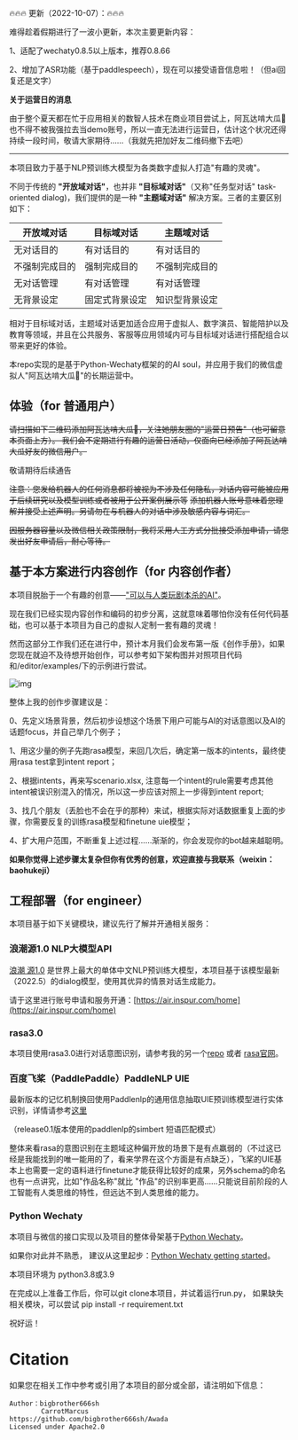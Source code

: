 🔥🔥🔥 更新（2022-10-07）：🔥🔥🔥 

难得趁着假期进行了一波小更新，本次主要更新内容：

1、适配了wechaty0.8.5以上版本，推荐0.8.66

2、增加了ASR功能（基于paddlespeech），现在可以接受语音信息啦！（但ai回复还是文字）

**关于运营日的消息**

由于整个夏天都在忙于应用相关的数智人技术在商业项目尝试上，阿瓦达啃大瓜🍉也不得不被我强拉去当demo账号，所以一直无法进行运营日，估计这个状况还得持续一段时间，敬请大家期待……（我就先把加好友二维码撤下去吧）

-----------------

本项目致力于基于NLP预训练大模型为各类数字虚拟人打造"有趣的灵魂"。

不同于传统的 **"开放域对话"**，也并非 **"目标域对话"**（又称"任务型对话" task-oriented dialog)，我们提供的是一种 **"主题域对话"** 解决方案。三者的主要区别如下：

|开放域对话| 目标域对话   | 主题域对话   |
|--------|---------|---------|
|无对话目的| 有对话目的   | 有对话目的   |
|不强制完成目的| 强制完成目的  | 不强制完成目的 |
|无对话管理| 有对话管理   | 有对话管理   |
|无背景设定| 固定式背景设定 | 知识型背景设定 |

相对于目标域对话，主题域对话更加适合应用于虚拟人、数字演员、智能陪护以及教育等领域，并且在公共服务、客服等应用领域内可与目标域对话进行搭配组合以带来更好的体验。

本repo实现的是基于Python-Wechaty框架的的AI soul，并应用于我们的微信虚拟人"阿瓦达啃大瓜🍉"的长期运营中。

## 体验（for 普通用户）

~~请扫描如下二维码添加阿瓦达啃大瓜🍉，关注她朋友圈的"运营日预告"（也可留意本页面上方）。 我们会不定期进行有趣的运营日活动，仅面向已经添加了阿瓦达啃大瓜好友的微信用户。~~

敬请期待后续通告

~~注意：您发给机器人的任何消息都将被视为不涉及任何隐私，对话内容可能被应用于后续研究以及模型训练或者被用于公开案例展示等~~
~~添加机器人账号意味着您理解并接受上述声明。另请勿在与机器人的对话中涉及敏感内容与词汇。~~

~~因服务器容量以及微信相关政策限制，我将采用人工方式分批接受添加申请，请您发出好友申请后，耐心等待。~~

## 基于本方案进行内容创作（for 内容创作者）

本项目脱胎于一个有趣的创意——["可以与人类玩剧本杀的AI"](https://github.com/bigbrother666sh/shezhangbujianle)。

现在我们已经实现内容创作和编码的初步分离，这就意味着哪怕你没有任何代码基础，也可以基于本项目为自己的虚拟人定制一套有趣的灵魂！

然而这部分工作我们还在进行中，预计本月我们会发布第一版《创作手册》，如果您现在就迫不及待想开始创作，可以参考如下架构图并对照项目代码和/editor/examples/下的示例进行尝试。

![img](asset/aisoul.png)

整体上我的创作步骤建议是：

0、先定义场景背景，然后初步设想这个场景下用户可能与AI的对话意图以及AI的话题focus，并自己举几个例子；

1、用这少量的例子先跑rasa模型，来回几次后，确定第一版本的intents，最终使用rasa test拿到intent report；

2、根据intents，再来写scenario.xlsx, 注意每一个intent的rule需要考虑其他intent被误识别混入的情况，所以这一步应该对照上一步得到intent report;

3、找几个朋友（丢脸也不会在乎的那种）来试，根据实际对话数据重复上面的步骤，你需要反复的训练rasa模型和finetune uie模型；

4、扩大用户范围，不断重复上述过程……渐渐的，你会发现你的bot越来越聪明。


**如果你觉得上述步骤太复杂但你有优秀的创意，欢迎直接与我联系（weixin：baohukeji）**

## 工程部署（for engineer）

本项目基于如下关键模块，建议先行了解并开通相关服务：

### 浪潮源1.0 NLP大模型API

[浪潮 源1.0](https://air.inspur.com/home) 是世界上最大的单体中文NLP预训练大模型，本项目基于该模型最新（2022.5）的dialog模型，使用其优异的情景对话生成能力。

请于这里进行账号申请和服务开通：[https://air.inspur.com/home](https://air.inspur.com/home) 

### rasa3.0

本项目使用rasa3.0进行对话意图识别，请参考我的另一个[repo](https://github.com/bigbrother666sh/rasa-paddlenlp-ernie) 或者 [rasa官网](https://rasa.com/docs/)。

### 百度飞桨（PaddlePaddle）PaddleNLP UIE

最新版本的记忆机制换回使用Paddlenlp的通用信息抽取UIE预训练模型进行实体识别，详情请参考[这里](https://github.com/PaddlePaddle/PaddleNLP/tree/develop/model_zoo/uie)

（release0.1版本使用的paddlenlp的simbert 短语匹配模式）

整体来看rasa的意图识别在主题域这种偏开放的场景下是有点羸弱的（不过这已经是我能找到的唯一能用的了，看来学界在这个方面是有点缺乏），飞桨的UIE基本上也需要一定的语料进行finetune才能获得比较好的成果，另外schema的命名也有一点讲究，比如"作品名称"就比
"作品"的识别率更高……只能说目前阶段的人工智能有人类思维的特性，但远达不到人类思维的能力。

### Python Wechaty

本项目与微信的接口实现以及项目的整体骨架基于[Python Wechaty](https://github.com/wechaty/python-wechaty)。

如果你对此并不熟悉， 建议从这里起步：[Python Wechaty getting started](https://github.com/wechaty/python-wechaty-getting-started/)。


本项目环境为 python3.8或3.9

在完成以上准备工作后，你可以git clone本项目，并试着运行run.py， 如果缺失相关模块，可以尝试 pip install -r requirement.txt

祝好运！
 
# Citation

如果您在相关工作中参考或引用了本项目的部分或全部，请注明如下信息：

```
Author：bigbrother666sh
        CarrotMarcus
https://github.com/bigbrother666sh/Awada
Licensed under Apache2.0
```